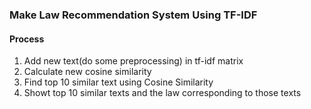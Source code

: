 ### Make Law Recommendation System Using TF-IDF
#### Process
1. Add new text(do some preprocessing) in tf-idf matrix
2. Calculate new cosine similarity
3. Find top 10 similar text using Cosine Similarity
4. Showt top 10 similar texts and the law corresponding to those texts
